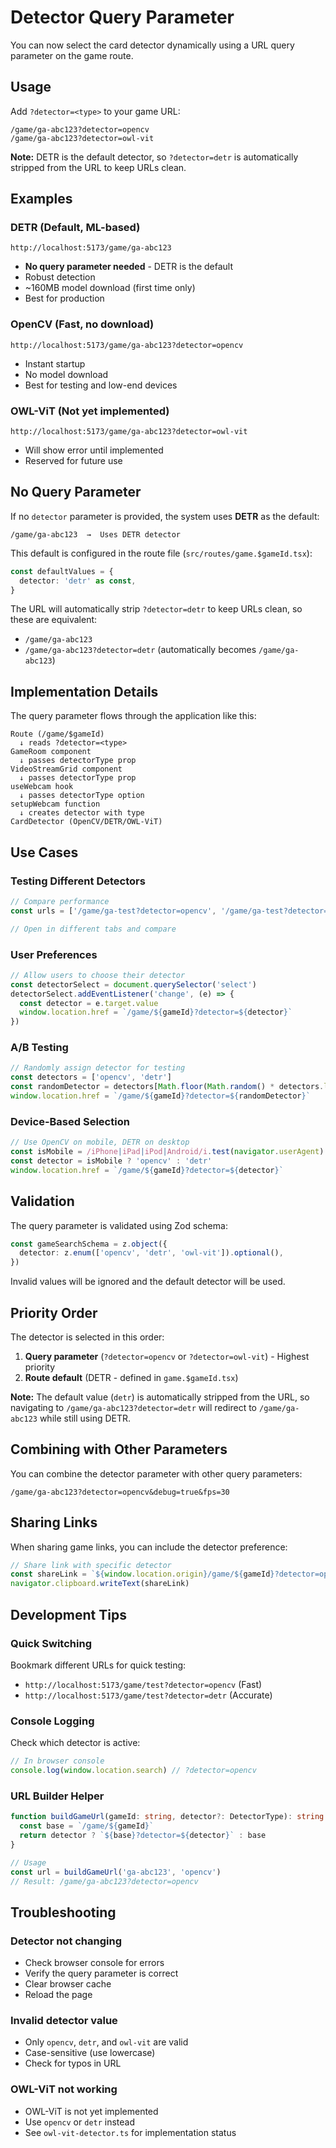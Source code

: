 # Detector Query Parameter

You can now select the card detector dynamically using a URL query parameter on the game route.

## Usage

Add `?detector=<type>` to your game URL:

```
/game/ga-abc123?detector=opencv
/game/ga-abc123?detector=owl-vit
```

**Note:** DETR is the default detector, so `?detector=detr` is automatically stripped from the URL to keep URLs clean.

## Examples

### DETR (Default, ML-based)

```
http://localhost:5173/game/ga-abc123
```

- **No query parameter needed** - DETR is the default
- Robust detection
- ~160MB model download (first time only)
- Best for production

### OpenCV (Fast, no download)

```
http://localhost:5173/game/ga-abc123?detector=opencv
```

- Instant startup
- No model download
- Best for testing and low-end devices

### OWL-ViT (Not yet implemented)

```
http://localhost:5173/game/ga-abc123?detector=owl-vit
```

- Will show error until implemented
- Reserved for future use

## No Query Parameter

If no `detector` parameter is provided, the system uses **DETR** as the default:

```
/game/ga-abc123  →  Uses DETR detector
```

This default is configured in the route file (`src/routes/game.$gameId.tsx`):

```typescript
const defaultValues = {
  detector: 'detr' as const,
}
```

The URL will automatically strip `?detector=detr` to keep URLs clean, so these are equivalent:

- `/game/ga-abc123`
- `/game/ga-abc123?detector=detr` (automatically becomes `/game/ga-abc123`)

## Implementation Details

The query parameter flows through the application like this:

```
Route (/game/$gameId)
  ↓ reads ?detector=<type>
GameRoom component
  ↓ passes detectorType prop
VideoStreamGrid component
  ↓ passes detectorType prop
useWebcam hook
  ↓ passes detectorType option
setupWebcam function
  ↓ creates detector with type
CardDetector (OpenCV/DETR/OWL-ViT)
```

## Use Cases

### Testing Different Detectors

```typescript
// Compare performance
const urls = ['/game/ga-test?detector=opencv', '/game/ga-test?detector=detr']

// Open in different tabs and compare
```

### User Preferences

```typescript
// Allow users to choose their detector
const detectorSelect = document.querySelector('select')
detectorSelect.addEventListener('change', (e) => {
  const detector = e.target.value
  window.location.href = `/game/${gameId}?detector=${detector}`
})
```

### A/B Testing

```typescript
// Randomly assign detector for testing
const detectors = ['opencv', 'detr']
const randomDetector = detectors[Math.floor(Math.random() * detectors.length)]
window.location.href = `/game/${gameId}?detector=${randomDetector}`
```

### Device-Based Selection

```typescript
// Use OpenCV on mobile, DETR on desktop
const isMobile = /iPhone|iPad|iPod|Android/i.test(navigator.userAgent)
const detector = isMobile ? 'opencv' : 'detr'
window.location.href = `/game/${gameId}?detector=${detector}`
```

## Validation

The query parameter is validated using Zod schema:

```typescript
const gameSearchSchema = z.object({
  detector: z.enum(['opencv', 'detr', 'owl-vit']).optional(),
})
```

Invalid values will be ignored and the default detector will be used.

## Priority Order

The detector is selected in this order:

1. **Query parameter** (`?detector=opencv` or `?detector=owl-vit`) - Highest priority
2. **Route default** (DETR - defined in `game.$gameId.tsx`)

**Note:** The default value (`detr`) is automatically stripped from the URL, so navigating to `/game/ga-abc123?detector=detr` will redirect to `/game/ga-abc123` while still using DETR.

## Combining with Other Parameters

You can combine the detector parameter with other query parameters:

```
/game/ga-abc123?detector=opencv&debug=true&fps=30
```

## Sharing Links

When sharing game links, you can include the detector preference:

```typescript
// Share link with specific detector
const shareLink = `${window.location.origin}/game/${gameId}?detector=opencv`
navigator.clipboard.writeText(shareLink)
```

## Development Tips

### Quick Switching

Bookmark different URLs for quick testing:

- `http://localhost:5173/game/test?detector=opencv` (Fast)
- `http://localhost:5173/game/test?detector=detr` (Accurate)

### Console Logging

Check which detector is active:

```typescript
// In browser console
console.log(window.location.search) // ?detector=opencv
```

### URL Builder Helper

```typescript
function buildGameUrl(gameId: string, detector?: DetectorType): string {
  const base = `/game/${gameId}`
  return detector ? `${base}?detector=${detector}` : base
}

// Usage
const url = buildGameUrl('ga-abc123', 'opencv')
// Result: /game/ga-abc123?detector=opencv
```

## Troubleshooting

### Detector not changing

- Check browser console for errors
- Verify the query parameter is correct
- Clear browser cache
- Reload the page

### Invalid detector value

- Only `opencv`, `detr`, and `owl-vit` are valid
- Case-sensitive (use lowercase)
- Check for typos in URL

### OWL-ViT not working

- OWL-ViT is not yet implemented
- Use `opencv` or `detr` instead
- See `owl-vit-detector.ts` for implementation status

